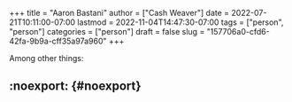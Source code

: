 +++
title = "Aaron Bastani"
author = ["Cash Weaver"]
date = 2022-07-21T10:11:00-07:00
lastmod = 2022-11-04T14:47:30-07:00
tags = ["person", "person"]
categories = ["person"]
draft = false
slug = "157706a0-cfd6-42fa-9b9a-cff35a97a960"
+++

Among other things:


## :noexport: {#noexport}
